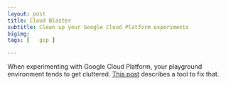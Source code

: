 ```yaml
---
layout: post
title: Cloud Blaster
subtitle: Clean up your Google Cloud Platform experiments
bigimg: 
tags: [   gcp ]

---
```


When experimenting with Google Cloud Platform, your playground environment tends to get cluttered.  [This post](https://blog.doit-intl.com/cloud-blaster-how-to-clean-up-your-google-cloud-project-easily-6ec1a5d33ea9?source=friends_link&sk=a5ae0e917f1bbf9a201a5b61e3699fc5) describes a tool to fix that.

 
